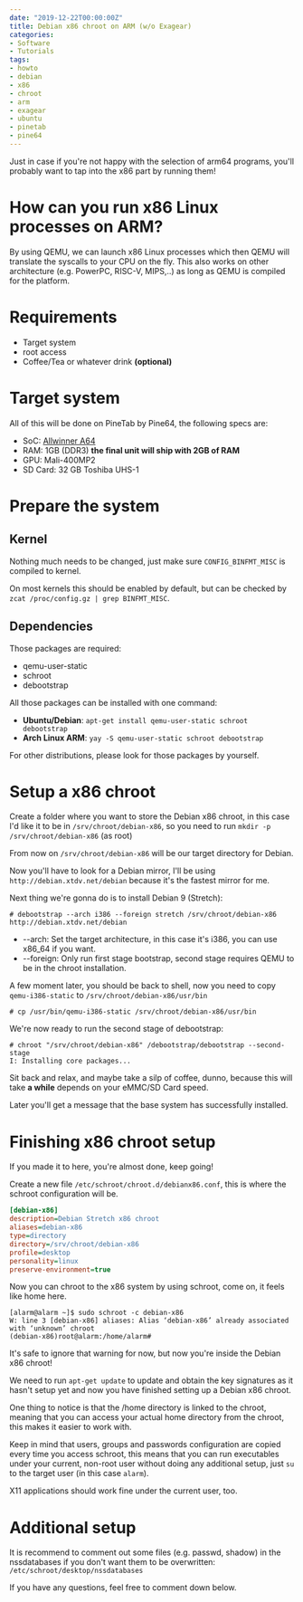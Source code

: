 ```yaml
---
date: "2019-12-22T00:00:00Z"
title: Debian x86 chroot on ARM (w/o Exagear)
categories:
- Software
- Tutorials
tags:
- howto
- debian
- x86
- chroot
- arm
- exagear
- ubuntu
- pinetab
- pine64
---
```


Just in case if you're not happy with the selection of arm64 programs, you'll probably want to tap into the x86 part by running them!

# How can you run x86 Linux processes on ARM?
By using QEMU, we can launch x86 Linux processes which then QEMU will translate the syscalls to your CPU on the fly. This also works on other architecture (e.g. PowerPC, RISC-V, MIPS,..) as long as QEMU is compiled for the platform.

# Requirements
- Target system
- root access
- Coffee/Tea or whatever drink **(optional)**

# Target system
All of this will be done on PineTab by Pine64, the following specs are:
- SoC: [Allwinner A64](https://linux-sunxi.org/A64)
- RAM: 1GB (DDR3) **the final unit will ship with 2GB of RAM**
- GPU: Mali-400MP2
- SD Card: 32 GB Toshiba UHS-1

# Prepare the system

## Kernel
Nothing much needs to be changed, just make sure `CONFIG_BINFMT_MISC` is compiled to kernel. 

On most kernels this should be enabled by default, but can be checked by `zcat /proc/config.gz | grep BINFMT_MISC`.

## Dependencies
Those packages are required:
- qemu-user-static
- schroot
- debootstrap

All those packages can be installed with one command:
- **Ubuntu/Debian**: `apt-get install qemu-user-static schroot debootstrap`
- **Arch Linux ARM**: `yay -S qemu-user-static schroot debootstrap`

For other distributions, please look for those packages by yourself.

# Setup a x86 chroot
Create a folder where you want to store the Debian x86 chroot, in this case I'd like it to be in `/srv/chroot/debian-x86`, so you need to run `mkdir -p /srv/chroot/debian-x86` (as root)

From now on `/srv/chroot/debian-x86` will be our target directory for Debian.

Now you'll have to look for a Debian mirror, I'll be using `http://debian.xtdv.net/debian` because it's the fastest mirror for me.

Next thing we're gonna do is to install Debian 9 (Stretch):
```console
# debootstrap --arch i386 --foreign stretch /srv/chroot/debian-x86 http://debian.xtdv.net/debian
```
- --arch: Set the target architecture, in this case it's i386, you can use x86_64 if you want.
- --foreign: Only run first stage bootstrap, second stage requires QEMU to be in the chroot installation.

A few moment later, you should be back to shell, now you need to copy `qemu-i386-static` to `/srv/chroot/debian-x86/usr/bin`
```console
# cp /usr/bin/qemu-i386-static /srv/chroot/debian-x86/usr/bin
```

We're now ready to run the second stage of debootstrap:
```console
# chroot "/srv/chroot/debian-x86" /debootstrap/debootstrap --second-stage
I: Installing core packages...
```
Sit back and relax, and maybe take a silp of coffee, dunno, because this will take **a while** depends on your eMMC/SD Card speed.

Later you'll get a message that the base system has successfully installed.

# Finishing x86 chroot setup
If you made it to here, you're almost done, keep going!

Create a new file `/etc/schroot/chroot.d/debianx86.conf`, this is where the schroot configuration will be.
```ini
[debian-x86]
description=Debian Stretch x86 chroot
aliases=debian-x86
type=directory
directory=/srv/chroot/debian-x86
profile=desktop
personality=linux
preserve-environment=true
```

Now you can chroot to the x86 system by using schroot, come on, it feels like home here.
```console
[alarm@alarm ~]$ sudo schroot -c debian-x86
W: line 3 [debian-x86] aliases: Alias ‘debian-x86’ already associated with ‘unknown’ chroot
(debian-x86)root@alarm:/home/alarm# 
```
It's safe to ignore that warning for now, but now you're inside the Debian x86 chroot!

We need to run `apt-get update` to update and obtain the key signatures as it hasn't setup yet and now you have finished setting up a Debian x86 chroot.

One thing to notice is that the /home directory is linked to the chroot, meaning that you can access your actual home directory from the chroot, this makes it easier to work with.

Keep in mind that users, groups and passwords configuration are copied every time you access schroot, this means that you can run executables under your current, non-root user without doing any additional setup, just `su` to the target user (in this case `alarm`).

X11 applications should work fine under the current user, too.

# Additional setup
It is recommend to comment out some files (e.g. passwd, shadow) in the nssdatabases if you don't want them to be overwritten:
`/etc/schroot/desktop/nssdatabases`

If you have any questions, feel free to comment down below.
